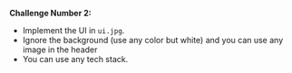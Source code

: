 **Challenge Number 2:**

- Implement the UI in `ui.jpg`.
- Ignore the background (use any color but white) and you can use any image in the header
- You can use any tech stack.
